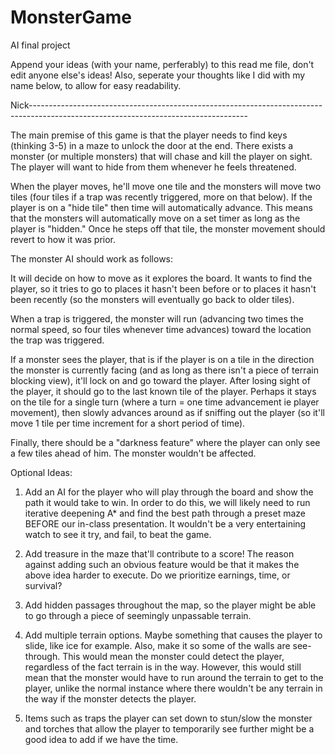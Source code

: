 # MonsterGame
AI final project

Append your ideas (with your name, perferably) to this read me file, don't edit anyone else's ideas!  Also, seperate your thoughts like I did with my name below, to allow for easy readability.

Nick------------------------------------------------------------------------------------------------------------------------------------

The main premise of this game is that the player needs to find keys (thinking 3-5) in a maze to unlock the door at the end.  There exists a monster (or multiple monsters) that will chase and kill the player on sight.  The player will want to hide from them whenever he feels threatened.
  
When the player moves, he'll move one tile and the monsters will move two tiles (four tiles if a trap was recently triggered, more on that below).  If the player is on a "hide tile" then time will automatically advance.  This means that the monsters will automatically move on a set timer as long as the player is "hidden."  Once he steps off that tile, the monster movement should revert to how it was prior.
  
The monster AI should work as follows:

It will decide on how to move as it explores the board.  It wants to find the player, so it tries to go to places it hasn't been before or to places it hasn't been recently (so the monsters will eventually go back to older tiles).
     
When a trap is triggered, the monster will run (advancing two times the normal speed, so four tiles whenever time advances) toward the location the trap was triggered.
   
If a monster sees the player, that is if the player is on a tile in the direction the monster is currently facing (and as long as there isn't a piece of terrain blocking view), it'll lock on and go toward the player.  After losing sight of the player, it should go to the last known tile of the player.  Perhaps it stays on the tile for a single turn (where a turn = one time advancement ie player movement), then slowly advances around as if sniffing out the player (so it'll move 1 tile per time increment for a short period of time).

Finally, there should be a "darkness feature" where the player can only see a few tiles ahead of him.  The monster wouldn't be affected. 
   
Optional Ideas:

1) Add an AI for the player who will play through the board and show the path it would take to win.  In order to do this, we will likely need to run iterative deepening A* and find the best path through a preset maze BEFORE our in-class presentation.  It wouldn't be a very entertaining watch to see it try, and fail, to beat the game.

2) Add treasure in the maze that'll contribute to a score! The reason against adding such an obvious feature would be that it makes the above idea harder to execute.  Do we prioritize earnings, time, or survival?

3) Add hidden passages throughout the map, so the player might be able to go through a piece of seemingly unpassable terrain.

4) Add multiple terrain options.  Maybe something that causes the player to slide, like ice for example.  Also, make it so some of the walls are see-through.  This would mean the monster could detect the player, regardless of the fact terrain is in the way.  However, this would still mean that the monster would have to run around the terrain to get to the player, unlike the normal instance where there wouldn't be any terrain in the way if the monster detects the player.

5) Items such as traps the player can set down to stun/slow the monster and torches that allow the player to temporarily see further might be a good idea to add if we have the time.
